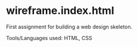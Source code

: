 # wireframe.index.html

First assignment for building a web design skeleton.

Tools/Languages used: HTML, CSS 
